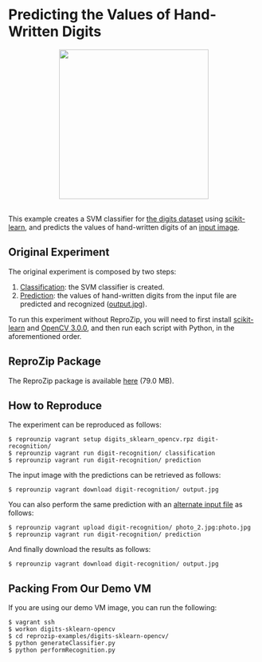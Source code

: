 Predicting the Values of Hand-Written Digits
============================================

<div align="center"><img src="output.jpg" height="300"></div>
<br/>

This example creates a SVM classifier for [the digits dataset](http://archive.ics.uci.edu/ml/datasets/Pen-Based+Recognition+of+Handwritten+Digits) using [scikit-learn](http://scikit-learn.org/), and predicts the values of hand-written digits of an [input image](photo.jpg).

Original Experiment
-------------------

The original experiment is composed by two steps:

1. [Classification](generateClassifier.py): the SVM classifier is created.
1. [Prediction](performRecognition.py): the values of hand-written digits from the input file are predicted and recognized ([output.jpg](output.jpg)).

To run this experiment without ReproZip, you will need to first install [scikit-learn](http://scikit-learn.org/) and [OpenCV 3.0.0](http://opencv.org/), and then run each script with Python, in the aforementioned order.

ReproZip Package
----------------

The ReproZip package is available [here](https://osf.io/5ztp2/download) (79.0 MB).

How to Reproduce
----------------

The experiment can be reproduced as follows:

    $ reprounzip vagrant setup digits_sklearn_opencv.rpz digit-recognition/
    $ reprounzip vagrant run digit-recognition/ classification
    $ reprounzip vagrant run digit-recognition/ prediction

The input image with the predictions can be retrieved as follows:

    $ reprounzip vagrant download digit-recognition/ output.jpg

You can also perform the same prediction with an [alternate input file](photo_2.jpg) as follows:

    $ reprounzip vagrant upload digit-recognition/ photo_2.jpg:photo.jpg
    $ reprounzip vagrant run digit-recognition/ prediction

And finally download the results as follows:

    $ reprounzip vagrant download digit-recognition/ output.jpg

Packing From Our Demo VM
------------------------

If you are using our demo VM image, you can run the following:

    $ vagrant ssh
    $ workon digits-sklearn-opencv
    $ cd reprozip-examples/digits-sklearn-opencv/
    $ python generateClassifier.py
    $ python performRecognition.py
